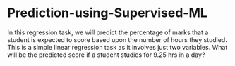 # Prediction-using-Supervised-ML
In this regression task, we will predict the percentage of marks that a student is expected to score based upon the number of hours they studied. 
This is a simple linear regression task as it involves just two variables. What will be the predicted score if a student studies for 9.25 hrs in a day?
